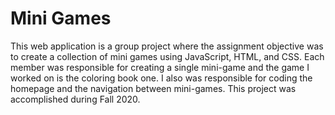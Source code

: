 # Mini Games

This web application is a group project where the assignment objective was to create a collection of mini games using JavaScript, HTML, and CSS. Each member was responsible for creating a single mini-game and the game I worked on is the coloring book one. I also was responsible for coding the homepage and the navigation between mini-games. This project was accomplished during Fall 2020.
